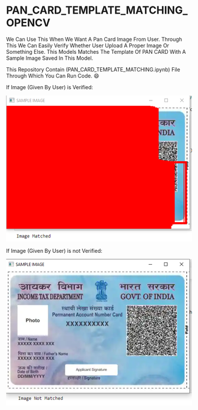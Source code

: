 # PAN_CARD_TEMPLATE_MATCHING_OPENCV

We Can Use This When We Want A Pan Card Image From User. Through This We Can Easily Verify Whether User Upload A Proper Image Or Something Else.
This Models Matches The Template Of PAN CARD With A Sample Image Saved In This Model. 

This Repository Contain (PAN_CARD_TEMPLATE_MATCHING.ipynb) File Through Which You Can Run Code. 😄

If Image (Given By User) is Verified:

![](Successfull_Matching.PNG)



If Image (Given By User) is not Verified:



![](Unsucessful_Matching.PNG)


